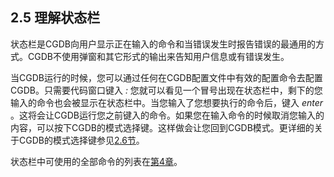 ## 2.5 理解状态栏 ##

状态栏是CGDB向用户显示正在输入的命令和当错误发生时报告错误的最通用的方式。CGDB不使用弹窗和其它形式的输出来告知用户信息或有错误发生。

当CGDB运行的时候，您可以通过任何在CGDB配置文件中有效的配置命令去配置CGDB。只需要代码窗口键入 *:* 您就可以看见一个冒号出现在状态栏中，剩下的您输入的命令也会被显示在状态栏中。当您输入了您想要执行的命令后，键入 *enter* 。这将会让CGDB运行您之前键入的命令。如果您在输入命令的时候取消您输入的内容，可以按下CGDB的模式选择键。这样做会让您回到CGDB模式。更详细的关于CGDB的模式选择键参见[2.6节](<2.6.md>)。

状态栏中可使用的全部命令的列表在[第4章](<4.0.md>)。